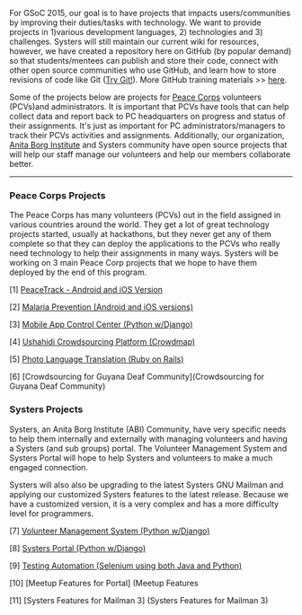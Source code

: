 For GSoC 2015, our goal is to have projects that impacts users/communities by improving their duties/tasks with technology. We want to provide projects in 1)various development languages, 2) technologies and 3) challenges. Systers will still maintain our current wiki for resources, however, we have created a repository here on GitHub (by popular demand) so that students/mentees can publish and store their code,  connect with other open source communities who use GitHub, and learn how to store revisions of code like Git ([Try Git!](http://try.github.io/levels/1/challenges/1)). More GitHub training materials >> [here](http://training.github.com/resources/videos/).

Some of the projects below are projects for [Peace Corps](http://www.peacecorps.gov/) volunteers (PCVs)and administrators. It is important that PCVs have tools that can help collect data and report back to PC headquarters on progress and status of their assignments. It's just as important for PC administrators/managers to track their PCVs activities and assignments. Additionally, our organization, [Anita Borg Institute](http://anitaborg.org/) and Systers community have open source projects that will help our staff manage our volunteers and help our members collaborate better.


***
### Peace Corps Projects
The Peace Corps has many volunteers (PCVs) out in the field assigned in various countries around the world. They get a lot of great technology projects started, usually at hackathons, but they never get any of them complete so that they can deploy the applications to the PCVs who really need technology to help their assignments in many ways. Systers will be working on 3 main Peace Corp projects that we hope to have them deployed by the end of this program.

[1] [PeaceTrack - Android and iOS Version](https://github.com/systers/ossprojects/wiki/PeaceTrack)

[2] [Malaria Prevention (Android and iOS versions)](Malaria-Prevention)

[3] [Mobile App Control Center (Python w/Django)](MobileAppControlCenter)

[4] [Ushahidi Crowdsourcing Platform (Crowdmap)](Ushahidi-Crowdsourcing)

[5] [Photo Language Translation (Ruby on Rails)](Photo-Language-Translation)

[6] [Crowdsourcing for Guyana Deaf Community](Crowdsourcing for Guyana Deaf Community)



### Systers Projects
Systers, an Anita Borg Institute (ABI) Community, have very specific needs to help them internally and externally with managing volunteers and having a Systers (and sub groups) portal. The Volunteer Management System and Systers Portal will hope to help Systers and volunteers to make a much engaged connection.

Systers will also also be upgrading to the latest Systers GNU Mailman and applying our customized Systers features to the latest release. Because we have a customized version, it is a very complex and has a more difficulty level for programmers.

[7] [Volunteer Management System (Python w/Django)](Volunteer-Management-System)

[8] [Systers Portal (Python w/Django)](Systers-Portal) 

[9] [Testing Automation (Selenium using both Java and Python)](Testing-Automation)

[10] [Meetup Features for Portal] (Meetup Features

[11] [Systers Features for Mailman 3] (Systers Features for Mailman 3)



